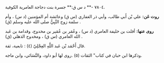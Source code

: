 ٧٨٠٤ -** د س ق:** جسرة بنت دجاجة العامرية الكوفية.

**روت عَن:** علي بْن أَبي طالب، وأبي ذر الغفاري (س ق) وعائشة أم المؤمنين (د س) ، وأم سلمة زوج النَّبِيُّ صلى الله عليه وسلم (ق) .

**روى عنها:** أفلت بن خليفة العامري (د س) ، وعُمَر بن عُمَير بن مخدوج، وقدامة بن عَبد الله العامري (س ق) ، ومخدوج الذهلي (ق) .

قال أَحْمَد بْن عَبد اللَّهِ العِجْلِيّ (٤) : تابعية، ثقة.

وذكرها ابن حبان في كتاب" الثقات (٥) .روى لها أبو داود، والنَّسَائي، وابن ماجه.